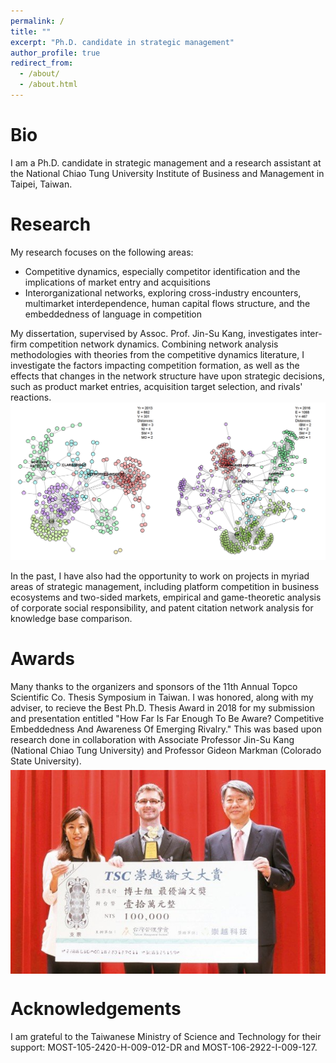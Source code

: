 ```yaml
---
permalink: /
title: ""
excerpt: "Ph.D. candidate in strategic management"
author_profile: true
redirect_from: 
  - /about/
  - /about.html
---
```


Bio
===

I am a Ph.D. candidate in strategic management and a research assistant at the National Chiao Tung University Institute of Business and Management in Taipei, Taiwan. 


Research
======

My research focuses on the following areas:
- Competitive dynamics, especially competitor identification and the implications of market entry and acquisitions
- Interorganizational networks, exploring cross-industry encounters, multimarket interdependence, human capital flows structure, and the embeddedness of language in competition

My dissertation, supervised by Assoc. Prof. Jin-Su Kang, investigates inter-firm competition network dynamics. Combining network analysis methodologies with theories from the competitive dynamics literature, I investigate the factors impacting competition formation, as well as the effects that changes in the network structure have upon strategic decisions, such as product market entries, acquisition target selection, and rivals' reactions.
[<img src='/images/clarabridge_net_time_slice_colored_dists_c42_s11.png' style="display: block; margin-left: auto; margin-right: auto;">](/talks/2017-08-08-Competitive-Dynamics-Of-Whom-Should-You-Be-Aware  "Competition Network Groups Over Time")       
In the past, I have also had the opportunity to work on projects in myriad areas of strategic management, including platform competition in business ecosystems and two-sided markets, empirical and game-theoretic analysis of corporate social responsibility, and patent citation network analysis for knowledge base comparison.      


Awards
======

Many thanks to the organizers and sponsors of the 11th Annual Topco Scientific Co. Thesis Symposium in Taiwan. I was honored, along with my adviser, to recieve the Best Ph.D. Thesis Award in 2018 for my submission and presentation entitled "How Far Is Far Enough To Be Aware? Competitive Embeddedness And Awareness Of Emerging Rivalry." This was based upon research done in collaboration with Associate Professor Jin-Su Kang (National Chiao Tung University) and Professor Gideon Markman (Colorado State University).        
[<img src='/images/tsc_thesis_award.jpg' style="display: block; margin-left: auto; margin-right: auto; margin-top: 6px;">](https://www.udn.com/news/story/7241/3292221 "Best Ph.D. Thesis Award Presentation")      


Acknowledgements
======

I am grateful to the Taiwanese Ministry of Science and Technology for their support: MOST-105-2420-H-009-012-DR and MOST-106-2922-I-009-127. 
